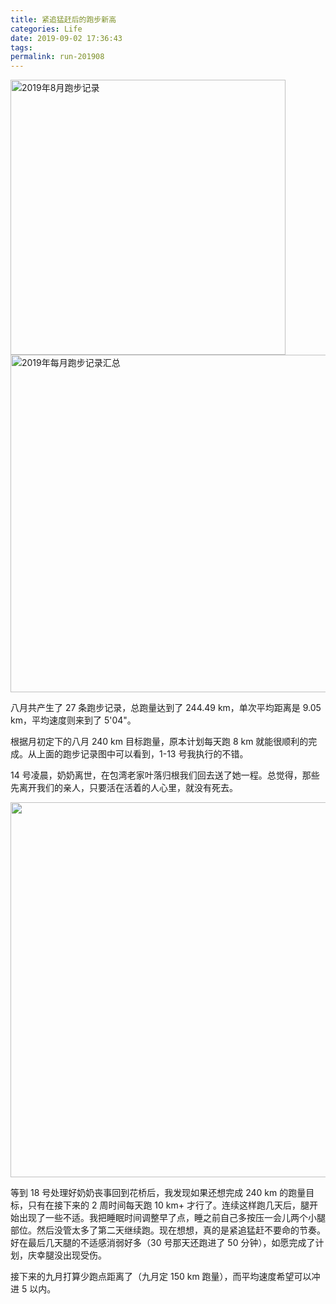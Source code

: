 ```yaml
---
title: 紧追猛赶后的跑步新高
categories: Life
date: 2019-09-02 17:36:43
tags:
permalink: run-201908
---
```


<img src='https://i.loli.net/2019/09/02/EadMuYB6tJrlFH4.jpg' width='440' alt='2019年8月跑步记录' />

<img src='https://i.loli.net/2019/09/02/YeoAlPHy92CTXVM.jpg' width='540' alt='2019年每月跑步记录汇总' />

八月共产生了 27 条跑步记录，总跑量达到了 244.49 km，单次平均距离是 9.05 km，平均速度则来到了 5'04"。

根据月初定下的八月 240 km 目标跑量，原本计划每天跑 8 km 就能很顺利的完成。从上面的跑步记录图中可以看到，1-13 号我执行的不错。

14 号凌晨，奶奶离世，在包湾老家叶落归根我们回去送了她一程。总觉得，那些先离开我们的亲人，只要活在活着的人心里，就没有死去。

<img src='https://i.loli.net/2019/09/02/C2Mv5tbPjcLTx8k.jpg' width='600'/>

等到 18 号处理好奶奶丧事回到花桥后，我发现如果还想完成 240 km 的跑量目标，只有在接下来的 2 周时间每天跑 10 km+ 才行了。连续这样跑几天后，腿开始出现了一些不适。我把睡眠时间调整早了点，睡之前自己多按压一会儿两个小腿部位。然后没管太多了第二天继续跑。现在想想，真的是紧追猛赶不要命的节奏。好在最后几天腿的不适感消弱好多（30 号那天还跑进了 50 分钟），如愿完成了计划，庆幸腿没出现受伤。

接下来的九月打算少跑点距离了（九月定 150 km 跑量），而平均速度希望可以冲进 5 以内。